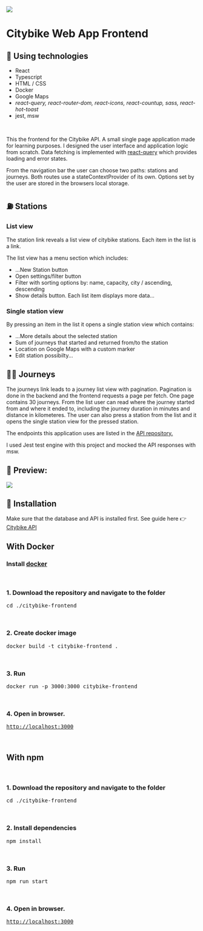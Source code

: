 <image src="https://github.com/a-liljeroos/citybike-frontend/blob/main/preview_images/nav.PNG?raw=true" />
<h1>Citybike Web App Frontend</h1>

<h2>👻 Using technologies</h2>
<ul>
  <li>React</li>
  <li>Typescript</li>
  <li>HTML / CSS</li>
  <li>Docker</li>
  <li>Google Maps</li>
  <li><i>react-query, react-router-dom, react-icons, react-countup, sass, react-hot-toast</i></li>
  <li>jest, msw</li>
</ul>

<br/>
<p>This the frontend for the Citybike API. A small single page application made for learning purposes. I designed the user interface and application logic from scratch. Data fetching is implemented with <a target="_blank" href="https://react-query-v3.tanstack.com/" >react-query</a> which provides loading and error states.</p>

<p> From the navigation bar the user can choose two paths: stations and journeys. Both routes use a stateContextProvider of its own. Options set by the user are stored in the browsers local storage.</p>

<h2>⛽ Stations</h2>

<h3>List view</h3>
<p>The station link reveals a list view of citybike stations. Each item in the list is a link.</p>
<p>The list view has a menu section which includes: </p>
<ul>
  <li>...New Station button</li>
  <li>Open settings/filter button</li>
  <li>Filter with sorting options by: name, capacity, city / ascending, descending </li>
  <li>Show details button. Each list item displays more data...</li>
</ul>

<h3>Single station view</h3>

<p>By pressing an item in the list it opens a single station view which contains: </p>
<ul>
  <li>...More details about the selected station</li>
  <li>Sum of journeys that started and returned from/to the station</li>
  <li>Location on Google Maps with a custom marker</li>
  <li>Edit station possibilty...</li>
</ul>

<h2>🚴‍♀️ Journeys</h2>

<p>The journeys link leads to a journey list view with pagination. Pagination is done in the backend and the frontend requests a page per fetch. One page contains 30 journeys. From the list user can read where the journey started from and where it ended to, including the journey duration in minutes and distance in kilometeres. The user can also press a station from the list and it opens the single station view for the pressed station.</p>
<p>The endpoints this application uses are listed in the <a target="_blank" href="https://github.com/a-liljeroos/citybike-api">API repository.</a> </p>
<p>I used Jest test engine with this project and mocked the API responses with msw.</p>

<h2>👀 Preview:</h2>
<span>
<image src="https://github.com/a-liljeroos/citybike-frontend/blob/main/preview_images/pages.PNG?raw=true" />
</span>

<h2>💬 Installation</h2>

<p>Make sure that the database and API is installed first. See guide here 👉 <a target="_blank" href="https://github.com/a-liljeroos/citybike-api">Citybike API</a></p>

<h2>With Docker</h2>
<h3>Install <a target="_blank" href="https://www.docker.com">docker</a></h3>
<br/>
<h3>1. Download the repository and navigate to the folder</h3>
<pre>cd ./citybike-frontend</pre>
<br/>
<h3>2. Create docker image</h3>
<pre>docker build -t citybike-frontend . </pre>
<br/>
<h3>3. Run</h3>
<pre>docker run -p 3000:3000 citybike-frontend</pre>
<br/>
<h3>4. Open in browser.</h3>
<pre>
<a href="http://localhost:3000">http://localhost:3000</a>
</pre>
<br/>

<h2>With npm</h2>
<br/>
<h3>1. Download the repository and navigate to the folder</h3>
<pre>cd ./citybike-frontend</pre>
<br/>
<h3>2. Install dependencies</h3>
<pre>npm install</pre>
<br/>
<h3>3. Run</h3>
<pre>npm run start</pre>
<br/>
<h3>4. Open in browser.</h3>
<pre>
<a href="http://localhost:3000">http://localhost:3000</a>
</pre>
<br/>
